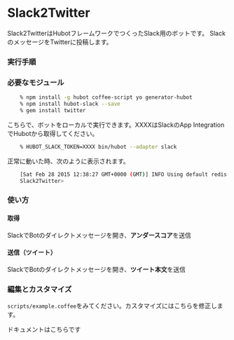 # Slack2Twitter

Slack2TwitterはHubotフレームワークでつくったSlack用のボットです。
SlackのメッセージをTwitterに投稿します。

### 実行手順

### 必要なモジュール

```bash
    % npm install -g hubot coffee-script yo generator-hubot
    % npm install hubot-slack --save
    % gem install twitter
```

こちらで、ボットをローカルで実行できます。XXXXはSlackのApp Integration でHubotから取得してください。

```bash
    % HUBOT_SLACK_TOKEN=XXXX bin/hubot --adapter slack
```

正常に動いた時、次のように表示されます。

```bash
    [Sat Feb 28 2015 12:38:27 GMT+0000 (GMT)] INFO Using default redis on localhost:6379
    Slack2Twitter>
```

### 使い方

#### 取得
SlackでBotのダイレクトメッセージを開き、**アンダースコア**を送信

#### 送信（ツイート）
SlackでBotのダイレクトメッセージを開き、**ツイート本文**を送信

### 編集とカスタマイズ

`scripts/example.coffee`をみてください。カスタマイズにはこちらを修正します。

ドキュメントはこちらです

[scripting-docs]: https://github.com/github/hubot/blob/master/docs/scripting.md
